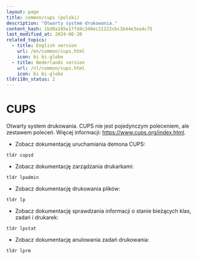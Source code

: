 ```yaml
---
layout: page
title: common/cups (polski)
description: "Otwarty system drukowania."
content_hash: 1bd8a185e17fd4c340ec21222cbc1b44e3ea4c75
last_modified_at: 2024-06-20
related_topics:
  - title: English version
    url: /en/common/cups.html
    icon: bi bi-globe
  - title: Nederlands version
    url: /nl/common/cups.html
    icon: bi bi-globe
tldri18n_status: 2
---
```

# CUPS

Otwarty system drukowania.
CUPS nie jest pojedynczym poleceniem, ale zestawem poleceń.
Więcej informacji: <https://www.cups.org/index.html>.

- Zobacz dokumentację uruchamiania demona CUPS:

`tldr cupsd`

- Zobacz dokumentację zarządzania drukarkami:

`tldr lpadmin`

- Zobacz dokumentację drukowania plików:

`tldr lp`

- Zobacz dokumentację sprawdzania informacji o stanie bieżących klas, zadań i drukarek:

`tldr lpstat`

- Zobacz dokumentację anulowania zadań drukowania:

`tldr lprm`
